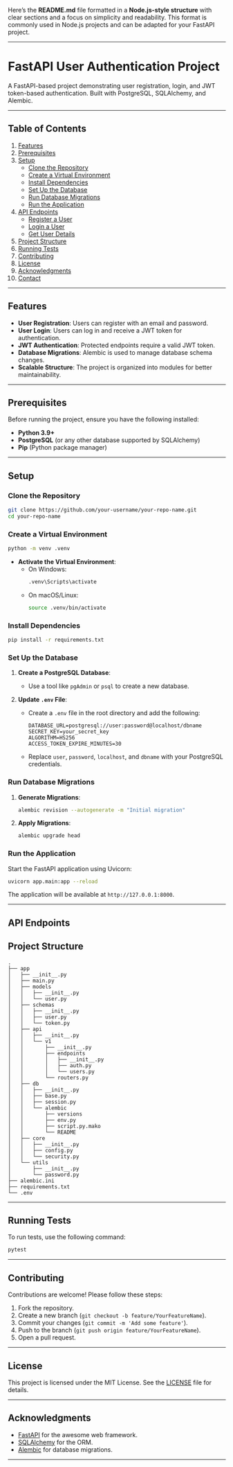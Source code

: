 Here’s the **README.md** file formatted in a **Node.js-style structure** with clear sections and a focus on simplicity and readability. This format is commonly used in Node.js projects and can be adapted for your FastAPI project.

---

# FastAPI User Authentication Project

A FastAPI-based project demonstrating user registration, login, and JWT token-based authentication. Built with PostgreSQL, SQLAlchemy, and Alembic.

---

## Table of Contents

1. [Features](#features)
2. [Prerequisites](#prerequisites)
3. [Setup](#setup)
   - [Clone the Repository](#clone-the-repository)
   - [Create a Virtual Environment](#create-a-virtual-environment)
   - [Install Dependencies](#install-dependencies)
   - [Set Up the Database](#set-up-the-database)
   - [Run Database Migrations](#run-database-migrations)
   - [Run the Application](#run-the-application)
4. [API Endpoints](#api-endpoints)
   - [Register a User](#register-a-user)
   - [Login a User](#login-a-user)
   - [Get User Details](#get-user-details)
5. [Project Structure](#project-structure)
6. [Running Tests](#running-tests)
7. [Contributing](#contributing)
8. [License](#license)
9. [Acknowledgments](#acknowledgments)
10. [Contact](#contact)

---

## Features

- **User Registration**: Users can register with an email and password.
- **User Login**: Users can log in and receive a JWT token for authentication.
- **JWT Authentication**: Protected endpoints require a valid JWT token.
- **Database Migrations**: Alembic is used to manage database schema changes.
- **Scalable Structure**: The project is organized into modules for better maintainability.

---

## Prerequisites

Before running the project, ensure you have the following installed:

- **Python 3.9+**
- **PostgreSQL** (or any other database supported by SQLAlchemy)
- **Pip** (Python package manager)

---

## Setup

### Clone the Repository

```bash
git clone https://github.com/your-username/your-repo-name.git
cd your-repo-name
```

### Create a Virtual Environment

```bash
python -m venv .venv
```

- **Activate the Virtual Environment**:
  - On Windows:
    ```bash
    .venv\Scripts\activate
    ```
  - On macOS/Linux:
    ```bash
    source .venv/bin/activate
    ```

### Install Dependencies

```bash
pip install -r requirements.txt
```

### Set Up the Database

1. **Create a PostgreSQL Database**:
   - Use a tool like `pgAdmin` or `psql` to create a new database.

2. **Update `.env` File**:
   - Create a `.env` file in the root directory and add the following:

     ```plaintext
     DATABASE_URL=postgresql://user:password@localhost/dbname
     SECRET_KEY=your_secret_key
     ALGORITHM=HS256
     ACCESS_TOKEN_EXPIRE_MINUTES=30
     ```

   - Replace `user`, `password`, `localhost`, and `dbname` with your PostgreSQL credentials.

### Run Database Migrations

1. **Generate Migrations**:
   ```bash
   alembic revision --autogenerate -m "Initial migration"
   ```

2. **Apply Migrations**:
   ```bash
   alembic upgrade head
   ```

### Run the Application

Start the FastAPI application using Uvicorn:

```bash
uvicorn app.main:app --reload
```

The application will be available at `http://127.0.0.1:8000`.

---

## API Endpoints


## Project Structure

```
.
├── app
│   ├── __init__.py
│   ├── main.py
│   ├── models
│   │   ├── __init__.py
│   │   └── user.py
│   ├── schemas
│   │   ├── __init__.py
│   │   ├── user.py
│   │   └── token.py
│   ├── api
│   │   ├── __init__.py
│   │   └── v1
│   │       ├── __init__.py
│   │       ├── endpoints
│   │       │   ├── __init__.py
│   │       │   ├── auth.py
│   │       │   └── users.py
│   │       └── routers.py
│   ├── db
│   │   ├── __init__.py
│   │   ├── base.py
│   │   ├── session.py
│   │   └── alembic
│   │       ├── versions
│   │       ├── env.py
│   │       ├── script.py.mako
│   │       └── README
│   ├── core
│   │   ├── __init__.py
│   │   ├── config.py
│   │   └── security.py
│   └── utils
│       ├── __init__.py
│       └── password.py
├── alembic.ini
├── requirements.txt
└── .env
```

---

## Running Tests

To run tests, use the following command:

```bash
pytest
```

---

## Contributing

Contributions are welcome! Please follow these steps:

1. Fork the repository.
2. Create a new branch (`git checkout -b feature/YourFeatureName`).
3. Commit your changes (`git commit -m 'Add some feature'`).
4. Push to the branch (`git push origin feature/YourFeatureName`).
5. Open a pull request.

---

## License

This project is licensed under the MIT License. See the [LICENSE](LICENSE) file for details.

---

## Acknowledgments

- [FastAPI](https://fastapi.tiangolo.com/) for the awesome web framework.
- [SQLAlchemy](https://www.sqlalchemy.org/) for the ORM.
- [Alembic](https://alembic.sqlalchemy.org/) for database migrations.

---